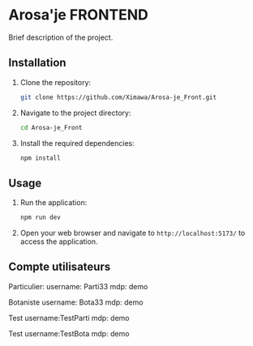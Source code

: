# Arosa'je FRONTEND

Brief description of the project.

## Installation

1. Clone the repository:

   ```bash
   git clone https://github.com/Ximawa/Arosa-je_Front.git
   ```

2. Navigate to the project directory:

   ```bash
   cd Arosa-je_Front
   ```

3. Install the required dependencies:

   ```bash
   npm install
   ```

## Usage

1. Run the application:

   ```bash
   npm run dev
   ```

2. Open your web browser and navigate to `http://localhost:5173/` to access the application.

## Compte utilisateurs

Particulier:
username: Parti33
mdp: demo

Botaniste
username: Bota33
mdp: demo

Test
username:TestParti
mdp: demo

Test
username:TestBota
mdp: demo
